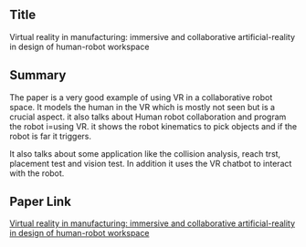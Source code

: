 ## Title
Virtual reality in manufacturing: immersive and collaborative artificial-reality in design of human-robot workspace

## Summary
The paper is a very good example of using VR in a collaborative robot space. It models the human in the VR which is mostly not seen but is a crucial aspect. it also talks about Human robot collaboration and program the robot i=using VR. it shows the robot kinematics to pick objects and if the robot is far it triggers. 

It also talks about some application like the collision analysis, reach trst, placement test and vision test. In addition it uses the VR chatbot to interact with the robot.



## Paper Link
[Virtual reality in manufacturing: immersive and collaborative artificial-reality in design of human-robot workspace](https://www.tandfonline.com/doi/full/10.1080/0951192X.2019.1690685?needAccess=true#abstract)